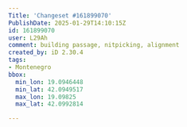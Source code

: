 ```yaml
---
Title: 'Changeset #161899070'
PublishDate: 2025-01-29T14:10:15Z
id: 161899070
user: L29Ah
comment: building passage, nitpicking, alignment
created_by: iD 2.30.4
tags:
- Montenegro
bbox:
  min_lon: 19.0946448
  min_lat: 42.0949517
  max_lon: 19.09825
  max_lat: 42.0992814

---
```

